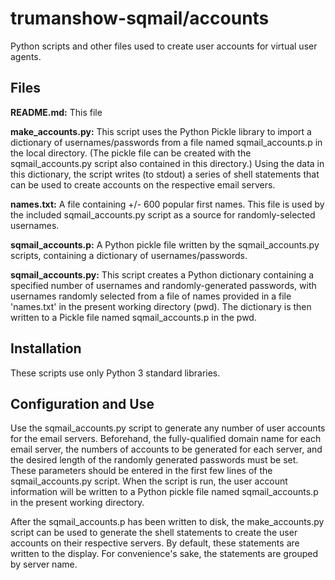 # trumanshow-sqmail/accounts
Python scripts and other files used to create user accounts for virtual user agents.

## Files
**README.md:** This file

**make_accounts.py:** This script uses the Python Pickle library to import a dictionary of usernames/passwords from a file named sqmail_accounts.p in the local directory. (The pickle file can be created with the sqmail_accounts.py script also contained in this directory.) Using the data in this dictionary, the script writes (to stdout) a series of shell statements that can be used to create accounts on the respective email servers.

**names.txt:** A file containing +/- 600 popular first names. This file is used by the included sqmail_accounts.py script as a source for randomly-selected usernames.

**sqmail_accounts.p:** A Python pickle file written by the sqmail_accounts.py scripts, containing a dictionary of usernames/passwords.

**sqmail_accounts.py:** This script creates a Python dictionary containing a specified number of usernames and randomly-generated passwords, with usernames randomly selected from a file of names provided in a file 'names.txt' in the present working directory (pwd). The dictionary is then written to a Pickle file named sqmail_accounts.p in the pwd.

## Installation
These scripts use only Python 3 standard libraries.

## Configuration and Use
Use the sqmail_accounts.py script to generate any number of user accounts for the email servers. Beforehand, the fully-qualified domain name for each email server, the numbers of accounts to be generated for each server, and the desired length of the randomly generated passwords must be set. These parameters should be entered in the first few lines of the sqmail_accounts.py script. When the script is run, the user account information will be written to a Python pickle file named sqmail_accounts.p in the present working directory.

After the sqmail_accounts.p has been written to disk, the make_accounts.py script can be used to generate the shell statements to create the user accounts on their respective servers. By default, these statements are written to the display. For convenience's sake, the statements are grouped by server name.


